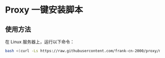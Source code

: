 # Proxy 一键安装脚本
## 使用方法

在 Linux 服务器上，运行以下命令：

```bash
bash <(curl -Ls https://raw.githubusercontent.com/frank-cn-2000/proxy/main/install.sh)
```

